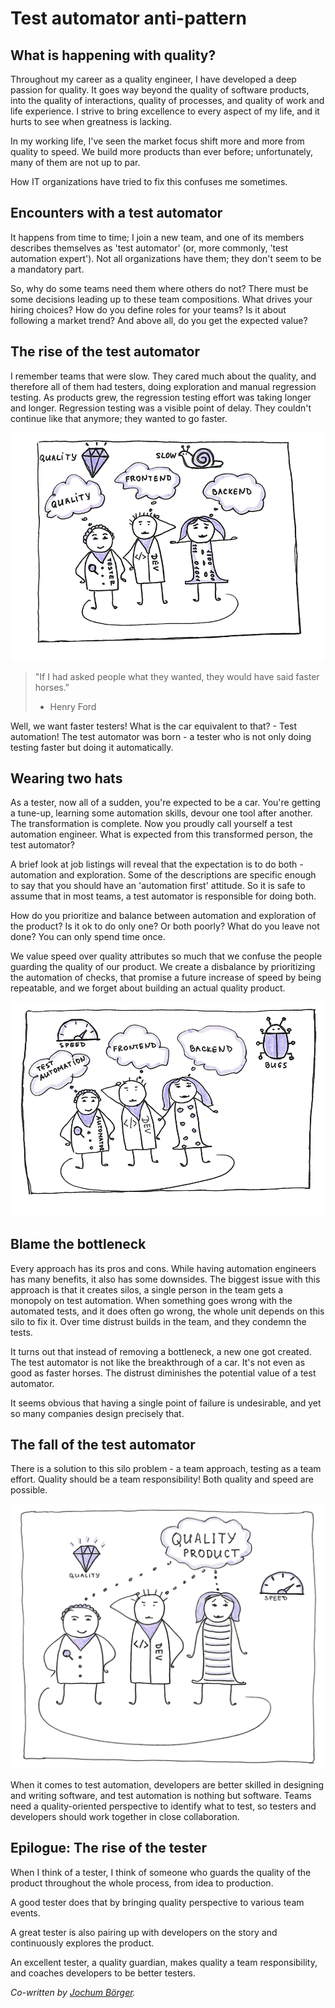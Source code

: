 # Test automator anti-pattern
## What is happening with quality?
Throughout my career as a quality engineer, I have developed a deep passion for quality.
It goes way beyond the quality of software products, into the quality of interactions, quality of processes, and quality of work and life experience.
I strive to bring excellence to every aspect of my life, and it hurts to see when greatness is lacking.

In my working life, I've seen the market focus shift more and more from quality to speed.
We build more products than ever before; unfortunately, many of them are not up to par.

How IT organizations have tried to fix this confuses me sometimes.

## Encounters with a test automator
It happens from time to time; I join a new team, and one of its members describes themselves as 'test automator' (or, more commonly, 'test automation expert').
Not all organizations have them; they don't seem to be a mandatory part.

So, why do some teams need them where others do not?
There must be some decisions leading up to these team compositions.
What drives your hiring choices?
How do you define roles for your teams?
Is it about following a market trend?
And above all, do you get the expected value?

## The rise of the test automator
I remember teams that were slow.
They cared much about the quality, and therefore all of them had testers, doing exploration and manual regression testing.
As products grew, the regression testing effort was taking longer and longer.
Regression testing was a visible point of delay.
They couldn't continue like that anymore; they wanted to go faster.

![Slow quality](images/1-cropped.png?raw=true "Slow quality")

> "If I had asked people what they wanted, they would have said faster horses."
> - Henry Ford

Well, we want faster testers! What is the car equivalent to that? - Test automation! The test automator was born - a tester who is not only doing testing faster but doing it automatically.

## Wearing two hats
As a tester, now all of a sudden, you're expected to be a car.
You're getting a tune-up, learning some automation skills, devour one tool after another.
The transformation is complete.
Now you proudly call yourself a test automation engineer.
What is expected from this transformed person, the test automator?

A brief look at job listings will reveal that the expectation is to do both - automation and exploration.
Some of the descriptions are specific enough to say that you should have an 'automation first' attitude.
So it is safe to assume that in most teams, a test automator is responsible for doing both.

How do you prioritize and balance between automation and exploration of the product?
Is it ok to do only one?
Or both poorly?
What do you leave not done?
You can only spend time once.

We value speed over quality attributes so much that we confuse the people guarding the quality of our product.
We create a disbalance by prioritizing the automation of checks, that promise a future increase of speed by being repeatable, and we forget about building an actual quality product.

![Speedy bugs](images/2-cropped.png?raw=true "Speedy bugs")

## Blame the bottleneck
Every approach has its pros and cons.
While having automation engineers has many benefits, it also has some downsides.
The biggest issue with this approach is that it creates silos, a single person in the team gets a monopoly on test automation.
When something goes wrong with the automated tests, and it does often go wrong, the whole unit depends on this silo to fix it.
Over time distrust builds in the team, and they condemn the tests.

It turns out that instead of removing a bottleneck, a new one got created.
The test automator is not like the breakthrough of a car.
It's not even as good as faster horses.
The distrust diminishes the potential value of a test automator.

It seems obvious that having a single point of failure is undesirable, and yet so many companies design precisely that.

## The fall of the test automator
There is a solution to this silo problem - a team approach, testing as a team effort.
Quality should be a team responsibility! Both quality and speed are possible.

![Fast quality](images/3-cropped.png?raw=true "Fast quality")

When it comes to test automation, developers are better skilled in designing and writing software, and test automation is nothing but software.
Teams need a quality-oriented perspective to identify what to test, so testers and developers should work together in close collaboration.

## Epilogue: The rise of the tester
When I think of a tester, I think of someone who guards the quality of the product throughout the whole process, from idea to production.

A good tester does that by bringing quality perspective to various team events.

A great tester is also pairing up with developers on the story and continuously explores the product.

An excellent tester, a quality guardian, makes quality a team responsibility, and coaches developers to be better testers.


_Co-written by [Jochum Börger](https://xebia.com/blog/author/jborgerxebia-com/)._
